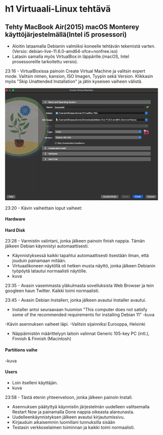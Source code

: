 # h1 Virtuaali-Linux tehtävä
## Tehty MacBook Air(2015) macOS Monterey käyttöjärjestelmällä(Intel i5 prosessori)
- Aloitin lataamalla Debianin valmiiksi koneelle tehtävän tekemistä varten.(Versio: debian-live-11.6.0-amd64-xfce+nonfree.iso)
- Latasin samalla myös VirtualBox:in läppärille.(macOS, Intel prosessoreille tarkoitettu versio). 

23:16 - VirtualBoxissa painoin Create Virtual Machine ja valitsin expert mode. Valitsin nimen, kansion, ISO Imagen, Tyypin sekä Version. Klikkasin myös "Skip Unattended Installation" ja jätin kyseisen vaiheen välistä.
  
  ![Add file: Name and Operating system](name-and-operating-system.png)

23:20 - Kävin vaiheittain loput vaiheet: 

#### Hardware

#### Hard Disk

23:28 - Varmistin valintani, jonka jälkeen painoin finish nappia. Tämän jälkeen Debian käynnistyi automaattisesti.
- Käynnistyksessä kaikki tapahtui automaattisesti itsestään ilman, että jouduin painamaan mitään.
- Virtuaalikoneen näytöllä oli hetken musta näyttö, jonka jälkeen Debianin työpöytä latautui normaalisti näytölle.
- kuva

23:35 - Avasin vasemmasta yläkulmasta sovelluksista Web Browser ja tein googleen haun Twitter. Kaikki toimi normaalisti.

23:45 - Avasin Debian Installerr, jonka jälkeen avautui Installer avautui. 
- Installer antoi seuraavaan huomion "This computer does not satisfy some of the recommended requirements for installing Debian 11" 
-kuva

-Kävin asennuksen vaiheet läpi.
-Valitsin sijainniksi Eurooppa, Helsinki
- Näppäimistön määrittelyyn laitoin valinnat
  Generic 105-key PC (intl.), Finnish & Finnish (Macintosh)
#### Partitions vaihe
-kuva
#### Users
- Loin itselleni käyttäjän.
- kuva

23:58 - Tästä etenin yhteenvetoon, jonka jälkeen painoin Install. 
- Asennuksen päätyttyä käynnistin järjestelmän uudelleen valitsemalla Restart Now ja painamalla Done nappia oikeasta alareunasta.
- Uudelleenkäynnistyksen jälkeen avautui kirjautumissivu.
- Kirjauduin aikaisemmin luomillani tunnuksilla sisään
- Testasin verkkoselaimen toiminnan ja kaikki toimi normaalisti.




